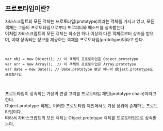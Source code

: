 ## 프로토타입이란?

자바스크립트의 모든 객체는 프로토타입(prototype)이라는 객체를 가지고 있고, 모든 객체는 그들의 프로토타입으로부터 프로퍼티와 메소드를 상속받는다.  
이처럼 자바스크립트의 모든 객체는 최소한 하나 이상의 다른 객체로부터 상속을 받으며, 이때 상속되는 정보를 제공하는 객체를 프로토타입(prototype)이라고 한다.  

<br>  

```
var obj = new Object(); // 이 객체의 프로토타입은 Object.prototype
var arr = new Array();  // 이 객체의 프로토타입은 Array.prototype
var date = new Date(); // Date.prototype 뿐만 아니라 Object.prototype도 프로토타입
```

<br>  

프로토타입이 상속되는 가상의 연결 고리를 프로토타입 체인(prototype chain)이라고 한다.  
Object.prototype 객체는 이러한 프로토타입 체인에서도 가장 상위에 존재하는 프로토타입이다.   
따라서 자바스크립트의 모든 객체는 Object.prototype 객체를 프로토타입으로 상속받는다.
